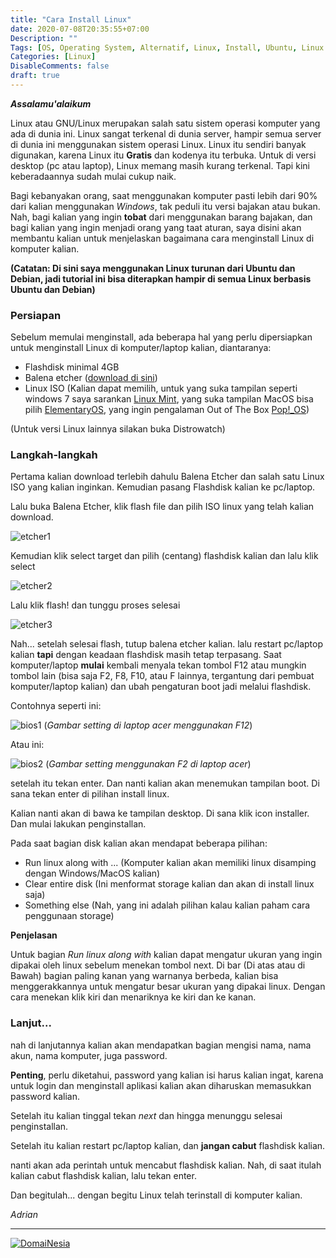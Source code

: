 ```yaml
---
title: "Cara Install Linux"
date: 2020-07-08T20:35:55+07:00
Description: ""
Tags: [OS, Operating System, Alternatif, Linux, Install, Ubuntu, Linux Mint, ElementaryOS, KDE Neon, Kubuntu, Lubuntu, Ubuntu based, Debian, Debian based]
Categories: [Linux]
DisableComments: false
draft: true
---
```

**_Assalamu'alaikum_**

Linux atau GNU/Linux merupakan salah satu sistem operasi komputer yang ada di dunia ini. Linux sangat terkenal di dunia server, hampir semua server di dunia ini menggunakan sistem operasi Linux. Linux itu sendiri banyak digunakan, karena Linux itu **Gratis** dan kodenya itu terbuka. Untuk di versi desktop (pc atau laptop), Linux memang masih kurang terkenal. Tapi kini keberadaannya sudah mulai cukup naik. 

Bagi kebanyakan orang, saat menggunakan komputer pasti lebih dari 90% dari kalian menggunakan *Windows*, tak peduli itu versi bajakan atau bukan. Nah, bagi kalian yang ingin **tobat** dari menggunakan barang bajakan, dan bagi kalian yang ingin menjadi orang yang taat aturan, saya disini akan membantu kalian untuk menjelaskan bagaimana cara menginstall Linux di komputer kalian.


**(Catatan: Di sini saya menggunakan Linux turunan dari Ubuntu dan Debian, jadi tutorial ini bisa diterapkan hampir di semua Linux berbasis Ubuntu dan Debian)**


### Persiapan

Sebelum memulai menginstall, ada beberapa hal yang perlu dipersiapkan untuk menginstall Linux di komputer/laptop kalian, diantaranya:

- Flashdisk minimal 4GB
- Balena etcher ([download di sini](https://www.balena.io/etcher/))
- Linux ISO (Kalian dapat memilih, untuk yang suka tampilan seperti windows 7 saya sarankan [Linux Mint](https://www.linuxmint.com/), yang suka tampilan MacOS bisa pilih [ElementaryOS](https://elementary.io/), yang ingin pengalaman Out of The Box [Pop!_OS](https://pop.system76.com/))

(Untuk versi Linux lainnya silakan buka Distrowatch)

### Langkah-langkah

Pertama kalian download terlebih dahulu Balena Etcher dan salah satu Linux ISO yang kalian inginkan. Kemudian pasang Flashdisk kalian ke pc/laptop.

Lalu buka Balena Etcher, klik flash file dan pilih ISO linux yang telah kalian download.

![etcher1](/gambar/linux/etcher1.png)

Kemudian klik select target dan pilih (centang) flashdisk kalian dan lalu klik select

![etcher2](/gambar/linux/etcher2.png)

Lalu klik flash! dan tunggu proses selesai

![etcher3](/gambar/linux/etcher3.png)

Nah... setelah selesai flash, tutup balena etcher kalian. lalu restart pc/laptop kalian **tapi** dengan keadaan flashdisk masih tetap terpasang. Saat komputer/laptop **mulai** kembali menyala tekan tombol F12 atau mungkin tombol lain (bisa saja F2, F8, F10, atau F lainnya, tergantung dari pembuat komputer/laptop kalian) dan ubah pengaturan boot jadi melalui flashdisk. 

Contohnya seperti ini:

![bios1](/gambar/linux/bios1.jpg)
(*Gambar setting di laptop acer menggunakan F12*)

Atau ini:

![bios2](/gambar/linux/bios2.jpg)
(*Gambar setting menggunakan F2 di laptop acer*)


setelah itu tekan enter. Dan nanti kalian akan menemukan tampilan boot. Di sana tekan enter di pilihan install linux.

Kalian nanti akan di bawa ke tampilan desktop. Di sana klik icon installer. Dan mulai lakukan penginstallan.

Pada saat bagian disk kalian akan mendapat beberapa pilihan:

- Run linux along with ... (Komputer kalian akan memiliki linux disamping dengan Windows/MacOS kalian)
- Clear entire disk (Ini menformat storage kalian dan akan di install linux saja)
- Something else (Nah, yang ini adalah pilihan kalau kalian paham cara penggunaan storage)

**Penjelasan**

Untuk bagian *Run linux along with* kalian dapat mengatur ukuran yang ingin dipakai oleh linux sebelum menekan tombol next. Di bar (Di atas atau di Bawah) bagian paling kanan yang warnanya berbeda, kalian bisa menggerakkannya untuk mengatur besar ukuran yang dipakai linux. Dengan cara menekan klik kiri dan menariknya ke kiri dan ke kanan.


### Lanjut...

nah di lanjutannya kalian akan mendapatkan bagian mengisi nama, nama akun, nama komputer, juga password. 

**Penting**, perlu diketahui, password yang kalian isi harus kalian ingat, karena untuk login dan menginstall aplikasi kalian akan diharuskan memasukkan password kalian.

Setelah itu kalian tinggal tekan *next* dan hingga menunggu selesai penginstallan. 

Setelah itu kalian restart pc/laptop kalian, dan **jangan cabut** flashdisk kalian.

nanti akan ada perintah untuk mencabut flashdisk kalian. Nah, di saat itulah kalian cabut flashdisk kalian, lalu tekan enter.

Dan begitulah... dengan begitu Linux telah terinstall di komputer kalian.

*Adrian*

---
<a href="https://www.domainesia.com/?aff=11990" target="_blank"><img src="https://goo.gl/VtL511" alt="DomaiNesia"></a>

